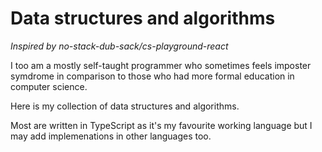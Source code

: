 # Data structures and algorithms

_Inspired by no-stack-dub-sack/cs-playground-react_

I too am a mostly self-taught programmer who sometimes feels imposter symdrome in comparison to those who had more formal education in computer science.

Here is my collection of data structures and algorithms.

Most are written in TypeScript as it's my favourite working language but I may add implemenations in other languages too.
